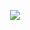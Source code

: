  <p align = "center"> <img src = https://static0.gamerantimages.com/wordpress/wp-content/uploads/2024/02/genshin-3.jpg> </p>
